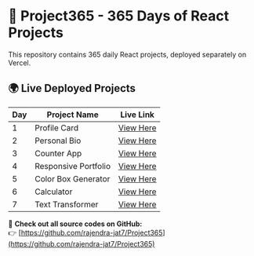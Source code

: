 # 🚀 Project365 - 365 Days of React Projects

This repository contains 365 daily React projects, deployed separately on Vercel.

## 🌍 Live Deployed Projects

| Day  | Project Name | Live Link |
|------|-------------|-----------|
| 1    | Profile Card | [View Here](https://profilecard-rj.vercel.app/) |
| 2    | Personal Bio | [View Here](https://personal-bio-rj.vercel.app/) |
| 3    | Counter App | [View Here](https://counter-app-rj.vercel.app/) |
| 4    | Responsive Portfolio | [View Here](https://responsive-portfolio-rj.vercel.app/) |
| 5    | Color Box Generator | [View Here](https://color-box-generator-rj.vercel.app/) |
| 6    | Calculator | [View Here](https://calculator-react-rj.vercel.app/) |
| 7    | Text Transformer | [View Here](https://text-transformer-rj.vercel.app/) |

📌 **Check out all source codes on GitHub:**  
👉 [https://github.com/rajendra-jat7/Project365](https://github.com/rajendra-jat7/Project365)
